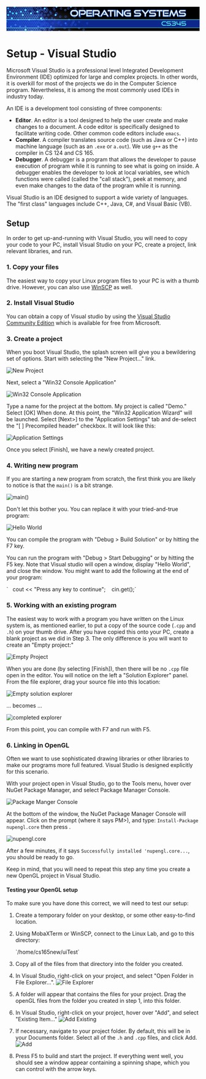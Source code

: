 ![](../images/banner.jpg)

# Setup - Visual Studio

Microsoft Visual Studio is a professional level Integrated Development Environment (IDE) optimized for large and complex projects. In other words, it is overkill for most of the projects we do in the Computer Science program. Nevertheless, it is among the most commonly used IDEs in industry today.

An IDE is a development tool consisting of three components:

*   **Editor**. An editor is a tool designed to help the user create and make changes to a document. A code editor is specifically designed to facilitate writing code. Other common code editors include `emacs`.
*   **Compiler**. A compiler translates source code (such as Java or C++) into machine language (such as an `.exe` or `a.out`). We use `g++` as the compiler in CS 124 and CS 165.
*   **Debugger**. A debugger is a program that allows the developer to pause execution of program while it is running to see what is going on inside. A debugger enables the developer to look at local variables, see which functions were called (called the "call stack"), peek at memory, and even make changes to the data of the program while it is running.

Visual Studio is an IDE designed to support a wide variety of languages. The "first class" languages include C++, Java, C#, and Visual Basic (VB).

## Setup

In order to get up-and-running with Visual Studio, you will need to copy your code to your PC, install Visual Studio on your PC, create a project, link relevant libraries, and run.

### 1. Copy your files

The easiest way to copy your Linux program files to your PC is with a thumb drive. However, you can also use [WinSCP](http://winscp.net/eng/download.php) as well.

### 2. Install Visual Studio

You can obtain a copy of Visual studio by using the [Visual Studio Community Edition](https://www.visualstudio.com/en-us/products/visual-studio-community-vs.aspx) which is available for free from Microsoft.

### 3. Create a project

When you boot Visual Studio, the splash screen will give you a bewildering set of options. Start with selecting the "New Project..." link.

![New Project](https://content.byui.edu/items/cce78209-6169-4309-9e80-7c57febd4d75/1/VS-3-NewProject.PNG)

Next, select a "Win32 Console Application"

![Win32 Console Application](https://content.byui.edu/items/cce78209-6169-4309-9e80-7c57febd4d75/1/VS-3-Win32.PNG)

Type a name for the project at the bottom. My project is called "Demo." Select [OK] When done. At this point, the "Win32 Application Wizard" will be launched. Select [Next>] to the "Application Settings" tab and de-select the "[ ] Precompiled header" checkbox. It will look like this:

![Application Settings](https://content.byui.edu/items/cce78209-6169-4309-9e80-7c57febd4d75/1/VS-3-ApplicationSettings.PNG)

Once you select [Finish], we have a newly created project.

### 4. Writing new program

If you are starting a new program from scratch, the first think you are likely to notice is that the `main()` is a bit strange.

![main()](https://content.byui.edu/items/cce78209-6169-4309-9e80-7c57febd4d75/1/VS-4-Main.PNG)

Don't let this bother you. You can replace it with your tried-and-true program:

![Hello World](https://content.byui.edu/items/cce78209-6169-4309-9e80-7c57febd4d75/1/VS-4-Hello.PNG)

You can compile the program with "Debug > Build Solution" or by hitting the F7 key.

You can run the program with "Debug > Start Debugging" or by hitting the F5 key. Note that Visual studio will open a window, display "Hello World", and close the window. You might want to add the following at the end of your program:

<div class="code">`   cout << "Press any key to continue";  
   cin.get();`</div>

### 5. Working with an existing program

The easiest way to work with a program you have written on the Linux system is, as mentioned earlier, to put a copy of the source code (`.cpp` and `.h`) on your thumb drive. After you have copied this onto your PC, create a blank project as we did in Step 3. The only difference is you will want to create an "Empty project:"

![Empty Project](https://content.byui.edu/items/cce78209-6169-4309-9e80-7c57febd4d75/1/VS-5-Empty.PNG)

When you are done (by selecting [Finish]), then there will be no `.cpp` file open in the editor. You will notice on the left a "Solution Explorer" panel. From the file explorer, drag your source file into this location:

![Empty solution explorer](https://content.byui.edu/items/cce78209-6169-4309-9e80-7c57febd4d75/1/VS-5-Solution1.PNG)

... becomes ...

![completed explorer](https://content.byui.edu/items/cce78209-6169-4309-9e80-7c57febd4d75/1/VS-5-Solution2.PNG)

From this point, you can compile with F7 and run with F5.

### 6. Linking in OpenGL

Often we want to use sophisticated drawing libraries or other libraries to make our programs more full featured. Visual Studio is designed explicitly for this scenario.

With your project open in Visual Studio, go to the Tools menu, hover over NuGet Package Manager, and select Package Manager Console.

![Package Manger Console](https://content.byui.edu/items/cce78209-6169-4309-9e80-7c57febd4d75/1/VS-6-PackageManager.PNG)

At the bottom of the window, the NuGet Package Manager Console will appear. Click on the prompt (where it says PM>), and type: `Install-Package nupengl.core` then press <enter>.

![nupengl.core](https://content.byui.edu/items/cce78209-6169-4309-9e80-7c57febd4d75/1/VS-6-nupengl.PNG)

After a few minutes, if it says `Successfully installed 'nupengl.core...`, you should be ready to go.

Keep in mind, that you will need to repeat this step any time you create a new OpenGL project in Visual Studio.

#### Testing your OpenGL setup

To make sure you have done this correct, we will need to test our setup:

1.  Create a temporary folder on your desktop, or some other easy-to-find location.
2.  Using MobaXTerm or WinSCP, connect to the Linux Lab, and go to this directory:

    <div class="code">`/home/cs165new/uiTest`</div>

3.  Copy all of the files from that directory into the folder you created.
4.  In Visual Studio, right-click on your project, and select "Open Folder in File Explorer...". ![File Explorer](https://content.byui.edu/items/cce78209-6169-4309-9e80-7c57febd4d75/1/VS-6-FileExplorer.PNG)
5.  A folder will appear that contains the files for your project. Drag the openGL files from the folder you created in step 1, into this folder.
6.  In Visual Studio, right-click on your project, hover over "Add", and select "Existing Item..." ![Add Existing](https://content.byui.edu/items/cce78209-6169-4309-9e80-7c57febd4d75/1/VS-6-AddExisting.PNG)
7.  If necessary, navigate to your project folder. By default, this will be in your Documents folder. Select all of the `.h` and `.cpp` files, and click Add. ![Add](https://content.byui.edu/items/cce78209-6169-4309-9e80-7c57febd4d75/1/VS-6-Add.PNG)
8.  Press F5 to build and start the project. If everything went well, you should see a window appear containing a spinning shape, which you can control with the arrow keys.

